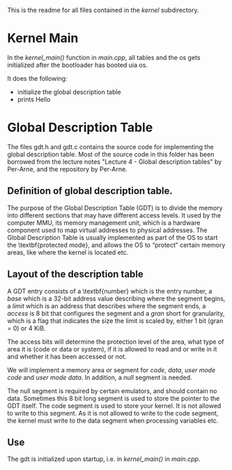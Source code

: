 This is the readme for all files contained in the *kernel* subdirectory.

# Kernel Main
In the *kernel_main()* function in *main.cpp*, all tables and the os gets initialized after the bootloader has booted uia os.

It does the following:
- initialize the global description table
- prints Hello


# Global Description Table
The files gdt.h and gdt.c contains the source code for implementing the global description table.
Most of the source code in this folder has been borrowed from the lecture notes "Lecture 4 - Global description tables" by Per-Arne, and the repository by Per-Arne.

## Definition of global description table.
The purpose of the Global Description Table (GDT) is to divide the memory into different sections that may have different access levels. It used by the computer MMU, its memory management unit, which is a hardware component used to map virtual addresses to physical addresses.  The Global Description Table is usually implemented as part of the OS to start the \textbf{protected mode}, and allows the OS to “protect” certain memory areas, like where the kernel is located etc.

## Layout of the description table
A GDT entry consists of a \textbf{number} which is the entry number, a *base* which is a 32-bit address value describing where the segment begins, a *limit* which is an address that describes where the segment ends, a *access* is 8 bit that configures the segment and a *gran* short for granularity, which is a flag that indicates the size the limit is scaled by, either 1 bit (gran = 0) or 4 KiB.

The access bits will determine the protection level of the area, what type of area it is (code or data or system), if it is allowed to read and or write in it and whether it has been accessed or not.

We will implement a memory area or segment for *code*, *data*, *user mode code*  and *user mode data*. In addition, a *null* segment is needed. 

The null segment is required by certain emulators, and should contain no data. Sometimes this 8 bit long segment is used to store the pointer to the GDT itself. The code segment is used to store your kernel. It is not allowed to write to this segment. As it is not allowed to write to the code segment, the kernel must write to the data segment when processing variables etc.

## Use
The gdt is initialized upon startup, i.e. in *kernel_main()* in *main.cpp*.